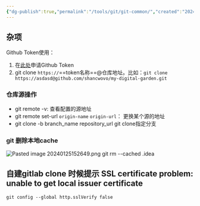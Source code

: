 ```yaml
---
{"dg-publish":true,"permalink":"/tools/git/git-common/","created":"2024-04-10T17:36:40.000+08:00","updated":"2024-04-10T17:36:40.000+08:00"}
---
```



## 杂项

Github Token使用：
1. 在[此处](https://github.com/settings/tokens/new?scopes=repo)申请Github Token
2. git clone `https://`==token名称==@仓库地址。比如：`git clone https://asdasd@github.com/shancwovo/my-digital-garden.git`

### 仓库源操作
+ git remote -v: 查看配置的源地址
+ git remote set-url `origin-name` `origin-url`： 更换某个源的地址
+ git clone -b branch_name repository_url  git clone指定分支


### git 删除本地cache
![Pasted image 20240125152649.png](/img/user/attachments/Pasted%20image%2020240125152649.png)
git rm --cached .idea

## 自建gitlab clone 时候提示  SSL certificate problem: unable to get local issuer certificate

`git config --global http.sslVerify false`